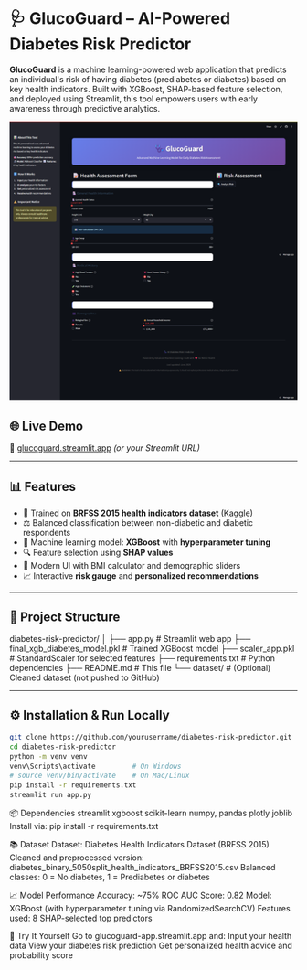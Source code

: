 # 🩺 GlucoGuard – AI-Powered Diabetes Risk Predictor

**GlucoGuard** is a machine learning-powered web application that predicts an individual's risk of having diabetes (prediabetes or diabetes) based on key health indicators. Built with XGBoost, SHAP-based feature selection, and deployed using Streamlit, this tool empowers users with early awareness through predictive analytics.

![GlucoGuard Screenshot](./glucoguard.png)

## 🌐 Live Demo
🔗 [glucoguard.streamlit.app](https://glucoguard-app.streamlit.app) *(or your Streamlit URL)*

---

## 📊 Features

- 🧠 Trained on **BRFSS 2015 health indicators dataset** (Kaggle)
- ⚖️ Balanced classification between non-diabetic and diabetic respondents
- 🚀 Machine learning model: **XGBoost** with **hyperparameter tuning**
- 🔍 Feature selection using **SHAP values**
- 🎨 Modern UI with BMI calculator and demographic sliders
- 📈 Interactive **risk gauge** and **personalized recommendations**

---

## 📁 Project Structure

diabetes-risk-predictor/
│
├── app.py # Streamlit web app
├── final_xgb_diabetes_model.pkl # Trained XGBoost model
├── scaler_app.pkl # StandardScaler for selected features
├── requirements.txt # Python dependencies
├── README.md # This file
└── dataset/ # (Optional) Cleaned dataset (not pushed to GitHub)


---

## ⚙️ Installation & Run Locally

```bash
git clone https://github.com/yourusername/diabetes-risk-predictor.git
cd diabetes-risk-predictor
python -m venv venv
venv\Scripts\activate         # On Windows
# source venv/bin/activate    # On Mac/Linux
pip install -r requirements.txt
streamlit run app.py
```

📦 Dependencies
streamlit
xgboost
scikit-learn
numpy, pandas
plotly
joblib
Install via:
pip install -r requirements.txt

📚 Dataset
Dataset: Diabetes Health Indicators Dataset (BRFSS 2015)
Cleaned and preprocessed version: diabetes_binary_5050split_health_indicators_BRFSS2015.csv
Balanced classes: 0 = No diabetes, 1 = Prediabetes or diabetes

📈 Model Performance
Accuracy: ~75%
ROC AUC Score: 0.82
Model: XGBoost (with hyperparameter tuning via RandomizedSearchCV)
Features used: 8 SHAP-selected top predictors

🧪 Try It Yourself
Go to glucoguard-app.streamlit.app and:
Input your health data
View your diabetes risk prediction
Get personalized health advice and probability score
